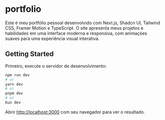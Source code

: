# portfolio
Este é meu portfólio pessoal desenvolvido com Next.js, Shadcn UI, Tailwind CSS, Framer Motion e TypeScript. O site apresenta meus projetos e habilidades em uma interface moderna e responsiva, com animações suaves para uma experiência visual interativa.


## Getting Started

Primeiro, execute o servidor de desenvolvimento:

```bash
npm run dev
# or
yarn dev
# or
pnpm dev
# or
bun dev
```

Abrir [http://localhost:3000](http://localhost:3000) com seu navegador para ver o resultado.